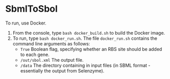 # SbmlToSbol

To run, use Docker.

1. From the console, type `bash docker_build.sh` to build the Docker image.
2. To run, type `bash docker_run.sh`. The file `docker_run.sh` contains the command line arguments as follows:
    * `True` Boolean flag, specifying whether an RBS site should be added to each gene.
    * `/out/sbol.xml` The output file.
    * `/data` The directory containing in input files (in SBML format - essentially the output from Selenzyme).